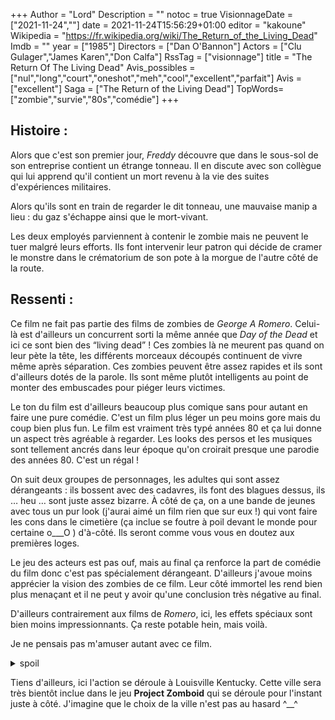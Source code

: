 +++
Author = "Lord"
Description = ""
notoc = true
VisionnageDate = ["2021-11-24",""]
date = 2021-11-24T15:56:29+01:00
editor = "kakoune"
Wikipedia = "https://fr.wikipedia.org/wiki/The_Return_of_the_Living_Dead"
Imdb = ""
year = ["1985"]
Directors = ["Dan O'Bannon"]
Actors = ["Clu Gulager","James Karen","Don Calfa"]
RssTag = ["visionnage"]
title = "The Return Of The Living Dead"
Avis_possibles = ["nul","long","court","oneshot","meh","cool","excellent","parfait"]
Avis = ["excellent"] 
Saga = ["The Return of the Living Dead"]
TopWords=["zombie","survie","80s","comédie"]
+++
## Histoire :
Alors que c'est son premier jour, *Freddy* découvre que dans le sous-sol de son entreprise contient un étrange tonneau.
Il en discute avec son collègue qui lui apprend qu'il contient un mort revenu à la vie des suites d'expériences militaires.

Alors qu'ils sont en train de regarder le dit tonneau, une mauvaise manip a lieu : du gaz s'échappe ainsi que le mort-vivant.

Les deux employés parviennent à contenir le zombie mais ne peuvent le tuer malgré leurs efforts.
Ils font intervenir leur patron qui décide de cramer le monstre dans le crématorium de son pote à la morgue de l'autre côté de la route.

## Ressenti :
Ce film ne fait pas partie des films de zombies de *George A Romero*.
Celui-là est d'ailleurs un concurrent sorti la même année que *Day of the Dead* et ici ce sont bien des “living dead” !
Ces zombies là ne meurent pas quand on leur pète la tête, les différents morceaux découpés continuent de vivre même après séparation.
Ces zombies peuvent être assez rapides et ils sont d'ailleurs dotés de la parole.
Ils sont même plutôt intelligents au point de monter des embuscades pour piéger leurs victimes.

Le ton du film est d'ailleurs beaucoup plus comique sans pour autant en faire une pure comédie.
C'est un film plus léger un peu moins gore mais du coup bien plus fun.
Le film est vraiment très typé années 80 et ça lui donne un aspect très agréable à regarder.
Les looks des persos et les musiques sont tellement ancrés dans leur époque qu'on croirait presque une parodie des années 80.
C'est un régal !

On suit deux groupes de personnages, les adultes qui sont assez dérangeants : ils bossent avec des cadavres, ils font des blagues dessus, ils … heu … sont juste assez bizarre.
À côté de ça, on a une bande de jeunes avec tous un pur look (j'aurai aimé un film rien que sur eux !) qui vont faire les cons dans le cimetière (ça inclue se foutre à poil devant le monde pour certaine o___O ) d'à-côté.
Ils seront comme vous vous en doutez aux premières loges.

Le jeu des acteurs est pas ouf, mais au final ça renforce la part de comédie du film donc c'est pas spécialement dérangeant.
D'ailleurs j'avoue moins apprécier la vision des zombies de ce film.
Leur côté immortel les rend bien plus menaçant et il ne peut y avoir qu'une conclusion très négative au final.

D'ailleurs contrairement aux films de *Romero*, ici, les effets spéciaux sont bien moins impressionnants.
Ça reste potable hein, mais voilà.

Je ne pensais pas m'amuser autant avec ce film.

<details><summary>spoil</summary>
J'ai trouvé la fin un peu rapide voir baclée.

Le principe de nuker une ville pour éradiquer la propagation je veux bien le concevoir mais là c'est fait avec tellement de froideur et sans réflêchir plus que ça…
Et puis ça arrive tellement vite que … ça fait un drôle d'effet.
J'imagine qu'il y a eu pas mal de coupe au montage pour que ça arrive à ce résultat, c'est un peu dommage.
Et puis ça tranche radicalement avec le reste du film.
</details>

Tiens d'ailleurs, ici l'action se déroule à Louisville Kentucky.
Cette ville sera très bientôt inclue dans le jeu **Project Zomboid** qui se déroule pour l'instant juste à côté.
J'imagine que le choix de la ville n'est pas au hasard ^__^
